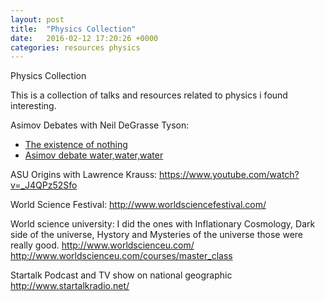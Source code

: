 ```yaml
---
layout: post
title:  "Physics Collection"
date:   2016-02-12 17:20:26 +0000
categories: resources physics
---
```


Physics Collection

This is a collection of talks and resources related to physics i found interesting.

Asimov Debates with Neil DeGrasse Tyson:
* [The existence of nothing](https://www.youtube.com/watch?v=1OLz6uUuMp8)
* [Asimov debate water,water,water](https://www.youtube.com/watch?v=FSF79uS3t04)


ASU Origins with Lawrence Krauss:
https://www.youtube.com/watch?v=_J4QPz52Sfo

World Science Festival:
http://www.worldsciencefestival.com/

World science university: 
I did the ones with Inflationary  Cosmology, Dark side of the universe, Hystory and Mysteries of the universe those were really good.
http://www.worldscienceu.com/
http://www.worldscienceu.com/courses/master_class

Startalk Podcast and TV show on national geographic
http://www.startalkradio.net/

